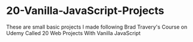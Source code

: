# 20-Vanilla-JavaScript-Projects
These are small basic projects I made following Brad Travery's Course on Udemy Called 20 Web Projects With Vanilla JavaScript
